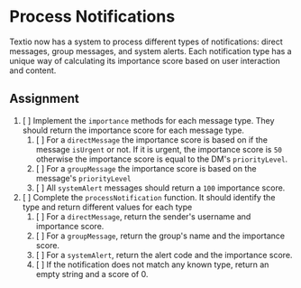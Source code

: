 # Process Notifications

Textio now has a system to process different types of notifications: direct messages, group messages, and system alerts. Each notification type has a unique way of calculating its importance score based on user interaction and content.

## Assignment

1. [ ] Implement the `importance` methods for each message type. They should return the importance score for each message type.
   1. [ ] For a `directMessage` the importance score is based on if the message `isUrgent` or not. If it is urgent, the importance score is `50` otherwise the importance score is equal to the DM's `priorityLevel`.
   2. [ ] For a `groupMessage` the importance score is based on the message's `priorityLevel`
   3. [ ] All `systemAlert` messages should return a `100` importance score.
2. [ ] Complete the `processNotification` function. It should identify the type and return different values for each type
   1. [ ] For a `directMessage`, return the sender's username and importance score.
   2. [ ] For a `groupMessage`, return the group's name and the importance score.
   3. [ ] For a `systemAlert`, return the alert code and the importance score.
   4. [ ] If the notification does not match any known type, return an empty string and a score of 0.
